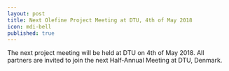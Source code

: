 ```yaml
---
layout: post
title: Next Olefine Project Meeting at DTU, 4th of May 2018 
icon: mdi-bell
published: true
---
```


The next project meeting will be held at DTU on 4th of May 2018. All partners are invited to join the next Half-Annual Meeting at DTU, Denmark. 

